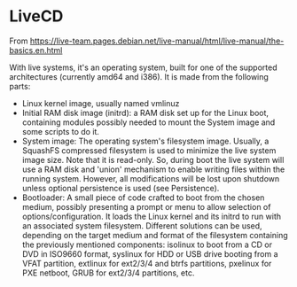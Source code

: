 # LiveCD

From https://live-team.pages.debian.net/live-manual/html/live-manual/the-basics.en.html


With live systems, it's an operating system, built for one of the supported architectures (currently amd64 and i386). It is made from the following parts:

* Linux kernel image, usually named vmlinuz
* Initial RAM disk image (initrd): a RAM disk set up for the Linux boot, containing modules possibly needed to mount the System image and some scripts to do it.
* System image: The operating system's filesystem image. Usually, a SquashFS compressed filesystem is used to minimize the live system image size. Note that it is read-only. So, during boot the live system will use a RAM disk and 'union' mechanism to enable writing files within the running system. However, all modifications will be lost upon shutdown unless optional persistence is used (see Persistence).
* Bootloader: A small piece of code crafted to boot from the chosen medium, possibly presenting a prompt or menu to allow selection of options/configuration. It loads the Linux kernel and its initrd to run with an associated system filesystem. Different solutions can be used, depending on the target medium and format of the filesystem containing the previously mentioned components: isolinux to boot from a CD or DVD in ISO9660 format, syslinux for HDD or USB drive booting from a VFAT partition, extlinux for ext2/3/4 and btrfs partitions, pxelinux for PXE netboot, GRUB for ext2/3/4 partitions, etc.
